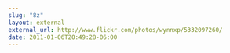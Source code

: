 ```yaml
---
slug: "8z"
layout: external
external_url: http://www.flickr.com/photos/wynnxp/5332097260/
date: 2011-01-06T20:49:28-06:00
---
```

